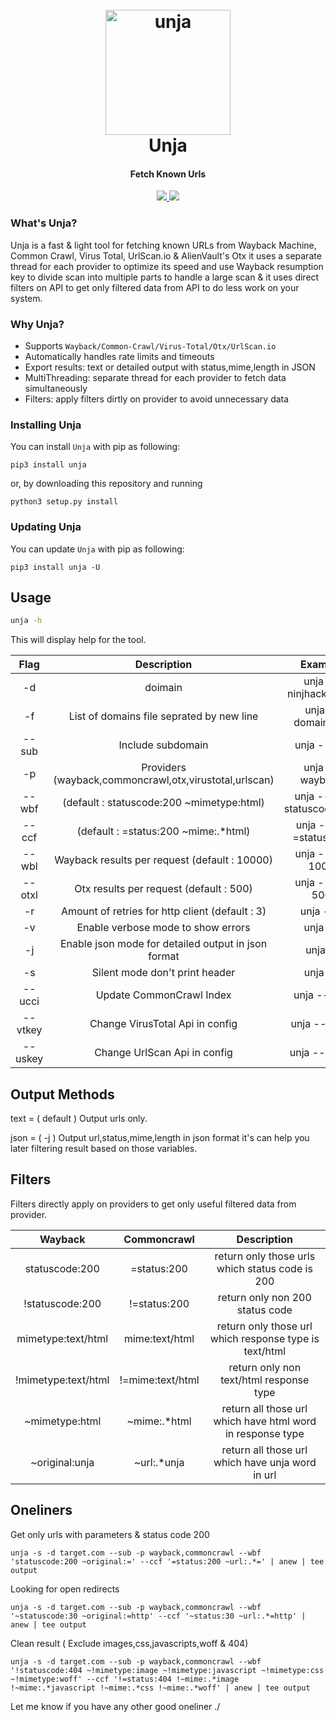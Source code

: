 <h1 align="center">
  <br>
  <a href="https://github.com/ninjhacks/unja"><img style="width:200px" src="https://i.imgur.com/KNeakV9.png" alt="unja"></a>
  <br>
  Unja
  <br>
</h1>

<h4 align="center">Fetch Known Urls</h4>

<p align="center">
  <a href="https://github.com/ninjhacks/unja/releases">
    <img src="https://img.shields.io/github/release/ninjhacks/unja.svg">
  </a>
  <a href="https://pypi.python.org/pypi/unja/">
    <img src="https://img.shields.io/pypi/v/unja.svg">
  </a>
</p>

### What's Unja?

Unja is a fast & light tool for fetching known URLs from Wayback Machine, Common Crawl, Virus Total, UrlScan.io & AlienVault's Otx it uses a separate thread for each provider to optimize its speed and use Wayback resumption key to divide scan into multiple parts to handle a large scan & it uses direct filters on API to get only filtered data from API to do less work on your system.

### Why Unja?

- Supports `Wayback/Common-Crawl/Virus-Total/Otx/UrlScan.io`
- Automatically handles rate limits and timeouts
- Export results: text or detailed output with status,mime,length in JSON
- MultiThreading: separate thread for each provider to fetch data simultaneously
- Filters: apply filters dirtly on provider to avoid unnecessary data

### Installing Unja


You can install `Unja` with pip as following:
```
pip3 install unja
```

or, by downloading this repository and running
```
python3 setup.py install
```

### Updating Unja


You can update `Unja` with pip as following:
```
pip3 install unja -U
```

## Usage

```sh
unja -h
```

This will display help for the tool.

|        Flag       |                      Description                      |                     Example                     |
| :---------------: | :---------------------------------------------------: | :---------------------------------------------: |
|         -d        |                         doimain                       |              unja -d ninjhacks.com              |
|         -f        |        List of domains file seprated by new line      |              unja -f domains.txt                |
|       --sub       |                    Include subdomain                  |              unja --sub                         |
|         -p        | Providers (wayback,commoncrawl,otx,virustotal,urlscan)|              unja -p wayback                    |
|       --wbf       |          (default : statuscode:200 ~mimetype:html)    |              unja --wbf statuscode:200          |
|       --ccf       |          (default : =status:200 ~mime:.*html)         |              unja --ccf =status:200             |
|       --wbl       |      Wayback results per request (default : 10000)    |              unja --wbl 1000                    |
|       --otxl      |         Otx results per request (default : 500)       |              unja --otxl 500                    |
|         -r        |    Amount of retries for http client (default : 3)    |              unja -r 3                          |
|         -v        |           Enable verbose mode to show errors          |              unja -v                            |
|         -j        |  Enable json mode for detailed output in json format  |              unja -j                            |
|         -s        |          Silent mode don't print header               |              unja -s                            |
|       --ucci      |             Update CommonCrawl Index                  |              unja --ucci                        |
|       --vtkey     |         Change VirusTotal Api in config               |              unja --vtkey                       |
|       --uskey     |         Change UrlScan Api in config                  |              unja --uskey                       |

## Output Methods
text = ( default ) Output urls only.

json = ( -j ) Output url,status,mime,length in json format it's can help you later filtering result based on those variables.

## Filters
Filters directly apply on providers to get only useful filtered data from provider.

|      Wayback      |    Commoncrawl    |                      Description                              |
| :---------------: | :---------------: | :-----------------------------------------------------------: |
|statuscode:200     |   =status:200     | return only those urls which status code is 200               |
|!statuscode:200    |   !=status:200    | return only non 200 status code                               |
|mimetype:text/html |  mime:text/html   | return only those url which response type is text/html        |
|!mimetype:text/html|  !=mime:text/html | return only non text/html response type                       |
|~mimetype:html     |   ~mime:.*html    | return all those url which have html word in response type    |
|~original:unja     |   ~url:.*unja     | return all those url which have unja word in url              |

## Oneliners
Get only urls with parameters & status code 200
```
unja -s -d target.com --sub -p wayback,commoncrawl --wbf 'statuscode:200 ~original:=' --ccf '=status:200 ~url:.*=' | anew | tee output
```

Looking for open redirects
```
unja -s -d target.com --sub -p wayback,commoncrawl --wbf '~statuscode:30 ~original:=http' --ccf '~status:30 ~url:.*=http' | anew | tee output
```
Clean result ( Exclude images,css,javascripts,woff & 404)
```
unja -s -d target.com --sub -p wayback,commoncrawl --wbf '!statuscode:404 ~!mimetype:image ~!mimetype:javascript ~!mimetype:css ~!mimetype:woff' --ccf '!=status:404 !~mime:.*image !~mime:.*javascript !~mime:.*css !~mime:.*woff' | anew | tee output
```

Let me know if you have any other good oneliner ./